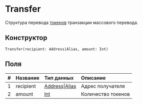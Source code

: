 # Transfer

Структура перевода [токенов](/ru/blockchain/token/) транзакции массового перевода.

## Конструктор

``` ride
Transfer(recipient: Address|Alias, amount: Int)
```

## Поля

| # | Название | Тип данных | Описание |
| :--- | :--- | :--- | :--- |
| 1 | recipient | [Address](/ru/ride/structures/common-structures/address)&#124;[Alias](/ru/ride/structures/common-structures/alias) | Адрес получателя |
| 2 | amount | [Int](/ru/ride/data-types/int) | Количество токенов |
